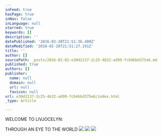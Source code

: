 ```yaml
---
inFeed: true
hasPage: true
inNav: false
inLanguage: null
starred: true
keywords: []
description: ''
datePublished: '2016-02-20T21:51:36.489Z'
dateModified: '2016-02-20T21:51:27.191Z'
title: ''
author: []
sourcePath: _posts/2016-02-02-e30d2137-2c25-4b32-ad99-fcb4bbd375e6.md
published: true
authors: []
publisher:
  name: null
  domain: null
  url: null
  favicon: null
url: e30d2137-2c25-4b32-ad99-fcb4bbd375e6/index.html
_type: Article

---
```

WELCOME TO LIVJOCELYN:

THROUGH AN EYE TO THE WORLD
![](https://s3-us-west-2.amazonaws.com/the-grid-img/p/92e27150084e598fa4f7c9c3d437e6d0cfa8baba.jpg)
![](https://the-grid-user-content.s3-us-west-2.amazonaws.com/a64a534e-453d-4b61-b8fb-a37fc7a7e639.jpg)
![](https://the-grid-user-content.s3-us-west-2.amazonaws.com/e8898423-e8e5-4de6-b440-8749389bca8f.jpg)